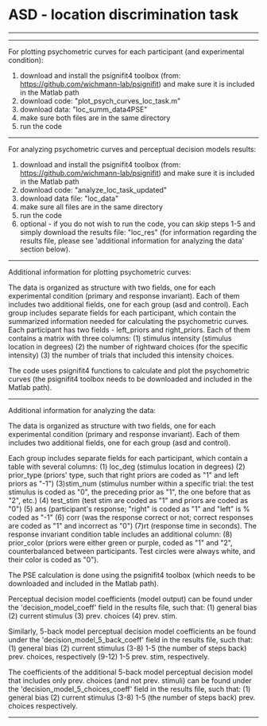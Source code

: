 # ASD - location discrimination task



*******************************************************************************************************************************


*******************************************************************************************************************************
For plotting psychometric curves for each participant (and experimental condition):

1. download and install the psignifit4 toolbox (from: https://github.com/wichmann-lab/psignifit)
	and make sure it is included in the Matlab path
2. download code: "plot_psych_curves_loc_task.m"
3. download data: "loc_summ_data4PSE"
4. make sure both files are in the same directory
5. run the code 

*******************************************************************************************************************************
For analyzing psychometric curves and perceptual decision models results:

1. download and install the psignifit4 toolbox (from: https://github.com/wichmann-lab/psignifit)
	and make sure it is included in the Matlab path
2. download code: "analyze_loc_task_updated"
3. download data file: "loc_data"
4. make sure all files are in the same directory
5. run the code
6. optional - if you do not wish to run the code, you can skip steps 1-5 and simply download the results file: "loc_res"
	(for information regarding the results file, please see 'additional information for analyzing the data' section below).

*******************************************************************************************************************************
Additional information for plotting psychometric curves: 

The data is organized as structure with two fields, one for each experimental condition (primary and response invariant). 
Each of them includes two additional fields, one for each group (asd and control). 
Each group includes separate fields for each participant, 
which contain the summarized information needed for calculating the psychometric curves. 
Each participant has two fields - left_priors and right_priors. 
Each of them contains a matrix with three columns: 
(1) stimulus intensity (stimulus location in degrees)
(2) the number of rightward choices (for the specific intensity)
(3) the number of trials that included this intensity choices.

The code uses psignifit4 functions to calculate and plot the psychometric curves (the psignifit4 toolbox needs to be downloaded and included in the Matlab path).

*******************************************************************************************************************************
Additional information for analyzing the data: 


The data is organized as structure with two fields, one for each experimental condition (primary and response invariant). 
Each of them includes two additional fields, one for each group (asd and control). 

Each group includes separate fields for each participant, which contain a table with several columns: 
(1) loc_deg (stimulus location in degrees)
(2) prior_type (priors' type, such that right priors are coded as "1" and left priors as "-1")
(3)stim_num (stimulus number within a specific trial: 
	the test stimulus is coded as "0", the preceding prior as "1", the one before that as "2", etc.)
(4) test_stim (test stim are coded as "1" and priors are coded as "0")
(5) ans (participant's response; "right" is coded as "1" and "left" is % coded as "-1"
(6) corr (was the response correct or not; correct responses are coded as "1" and incorrect as "0")
(7)rt (response time in seconds). 
The response invariant condition table includes an additional column:
(8) prior_color (priors were either green or purple, coded as "1" and "2", counterbalanced between participants. 
	Test circles were always white, and their color is coded as "0").

The PSE calculation is done using the psignifit4 toolbox (which needs to be downloaded and included in the Matlab path).

Perceptual decision model coefficients (model output) can be found under the 'decision_model_coeff' field 
in the results file, such that: 
(1) general bias
(2) current stimulus
(3) prev. choices
(4) prev. stim.

Similarly, 5-back model perceptual decision model coefficients an be found under the 'decision_model_5_back_coeff' 
field in the results file,	such that: 
(1) general bias
(2) current stimulus
(3-8) 1-5 (the number of steps back) prev. choices, respectively
(9-12) 1-5 prev. stim, respectively. 

The coefficients of the additional 5-back model perceptual decision model that includes only prev. choices (and not prev. stimuli) 
can be found under the 'decision_model_5_choices_coeff' field in the results file, such that: 
(1) general bias
(2) current stimulus
(3-8) 1-5 (the number of steps back) prev. choices respectively.
*******************************************************************************************************************************

